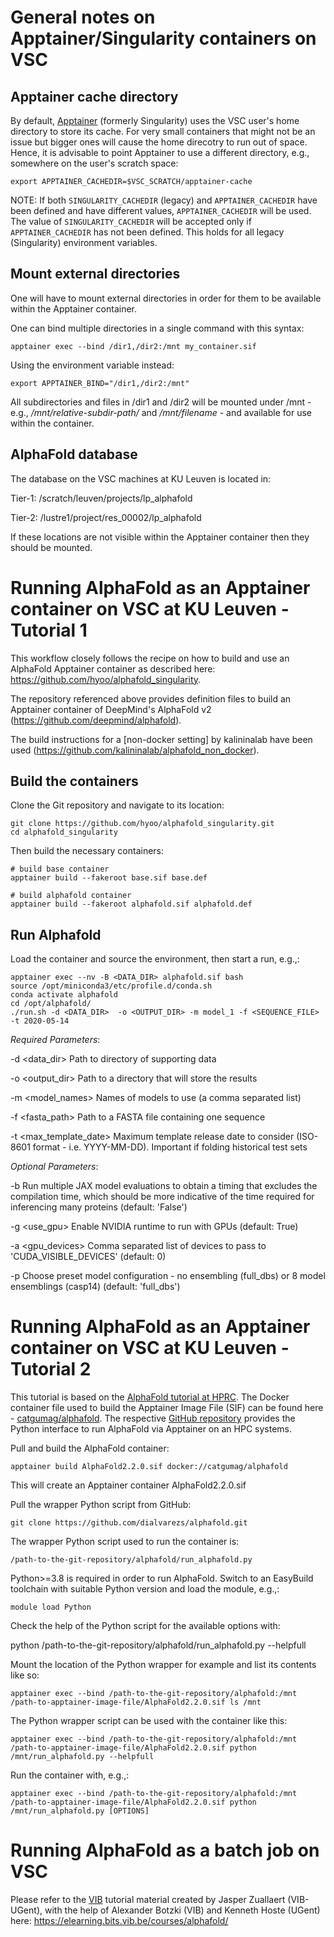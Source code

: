 # General notes on Apptainer/Singularity containers on VSC

## Apptainer cache directory

By default, [Apptainer](https://apptainer.org) (formerly Singularity) uses the VSC user's home directory to store its cache. For very small containers that might not be an issue but bigger ones will cause the home direcotry to run out of space. Hence, it is advisable to point Apptainer to use a different directory, e.g., somewhere on the user's scratch space:

```
export APPTAINER_CACHEDIR=$VSC_SCRATCH/apptainer-cache
```

NOTE: If both ```SINGULARITY_CACHEDIR``` (legacy) and ```APPTAINER_CACHEDIR``` have been defined and have different values, ```APPTAINER_CACHEDIR``` will be used. The value of  ```SINGULARITY_CACHEDIR``` will be accepted only if ```APPTAINER_CACHEDIR``` has not been defined. This holds for all legacy (Singularity) environment variables.

## Mount external directories

One will have to mount external directories in order for them to be available within the Apptainer container.

One can bind multiple directories in a single command with this syntax:

```
apptainer exec --bind /dir1,/dir2:/mnt my_container.sif
```

Using the environment variable instead:

```
export APPTAINER_BIND="/dir1,/dir2:/mnt"
```

All subdirectories and files in /dir1 and /dir2 will be mounted under /mnt - e.g., */mnt/relative-subdir-path/* and */mnt/filename* - and available for use within the container.

## AlphaFold database

The database on the VSC machines at KU Leuven is located in:

Tier-1: /scratch/leuven/projects/lp_alphafold

Tier-2: /lustre1/project/res_00002/lp_alphafold

If these locations are not visible within the Apptainer container then they should be mounted.

# Running AlphaFold as an Apptainer container on VSC at KU Leuven -  Tutorial 1

This workflow closely follows the recipe on how to build and use an AlphaFold Apptainer container as described here: https://github.com/hyoo/alphafold_singularity.

The repository referenced above provides definition files to build an Apptainer container of DeepMind's AlphaFold v2 (https://github.com/deepmind/alphafold).

The build instructions for a [non-docker setting] by kalininalab have been used (https://github.com/kalininalab/alphafold_non_docker).

## Build the containers

Clone the Git repository and navigate to its location:

```
git clone https://github.com/hyoo/alphafold_singularity.git
cd alphafold_singularity
```

Then build the necessary containers:

```
# build base container
apptainer build --fakeroot base.sif base.def

# build alphafold container
apptainer build --fakeroot alphafold.sif alphafold.def
```

## Run Alphafold

Load the container and source the environment, then start a run, e.g.,:

```
apptainer exec --nv -B <DATA_DIR> alphafold.sif bash
source /opt/miniconda3/etc/profile.d/conda.sh
conda activate alphafold
cd /opt/alphafold/
./run.sh -d <DATA_DIR>  -o <OUTPUT_DIR> -m model_1 -f <SEQUENCE_FILE> -t 2020-05-14
```

*Required Parameters*:

-d <data_dir>     Path to directory of supporting data

-o <output_dir>   Path to a directory that will store the results

-m <model_names>  Names of models to use (a comma separated list)

-f <fasta_path>   Path to a FASTA file containing one sequence

-t <max_template_date> Maximum template release date to consider (ISO-8601 format - i.e. YYYY-MM-DD). Important if folding historical test sets


*Optional Parameters*:

-b <benchmark>    Run multiple JAX model evaluations to obtain a timing that excludes the compilation time, which should be more indicative of the time required for inferencing many proteins (default: 'False')
  
-g <use_gpu>      Enable NVIDIA runtime to run with GPUs (default: True)
  
-a <gpu_devices>  Comma separated list of devices to pass to 'CUDA_VISIBLE_DEVICES' (default: 0)
  
-p <preset>       Choose preset model configuration - no ensembling (full_dbs) or 8 model ensemblings (casp14) (default: 'full_dbs')

# Running AlphaFold as an Apptainer container on VSC at KU Leuven - Tutorial 2

This tutorial is based on the [AlphaFold tutorial at HPRC](https://hprc.tamu.edu/wiki/SW:AlphaFold). The Docker container file used to build the Apptainer Image File (SIF) can be found here - [catgumag/alphafold](https://hub.docker.com/r/catgumag/alphafold). The respective [GitHub repository](https://github.com/dialvarezs/alphafold) provides the Python interface to run AlphaFold via Apptainer on an HPC systems.

Pull and build the AlphaFold container:

```
apptainer build AlphaFold2.2.0.sif docker://catgumag/alphafold
```

This will create an Apptainer container AlphaFold2.2.0.sif

Pull the wrapper Python script from GitHub:

```
git clone https://github.com/dialvarezs/alphafold.git
```

The wrapper Python script used to run the container is:

```
/path-to-the-git-repository/alphafold/run_alphafold.py
```

Python>=3.8 is required in order to run AlphaFold. Switch to an EasyBuild toolchain with suitable Python version and load the module, e.g.,:

```
module load Python
```

Check the help of the Python script for the available options with:

python /path-to-the-git-repository/alphafold/run_alphafold.py --helpfull

Mount the location of the Python wrapper for example and list its contents like so:
```
apptainer exec --bind /path-to-the-git-repository/alphafold:/mnt /path-to-apptainer-image-file/AlphaFold2.2.0.sif ls /mnt
```

The Python wrapper script can be used with the container like this:

```
apptainer exec --bind /path-to-the-git-repository/alphafold:/mnt /path-to-apptainer-image-file/AlphaFold2.2.0.sif python /mnt/run_alphafold.py --helpfull
```

Run the container with, e.g.,:

```
apptainer exec --bind /path-to-the-git-repository/alphafold:/mnt /path-to-apptainer-image-file/AlphaFold2.2.0.sif python /mnt/run_alphafold.py [OPTIONS]
```

# Running AlphaFold as a batch job on VSC
Please refer to the [VIB](https://vib.be/) tutorial material created by Jasper Zuallaert (VIB-UGent), with the help of Alexander Botzki (VIB) and Kenneth Hoste (UGent) here: https://elearning.bits.vib.be/courses/alphafold/

